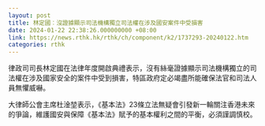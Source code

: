 ```yaml
---
layout: post
title: 林定國︰沒證據顯示司法機構獨立司法權在涉及國安案件中受損害
date: 2024-01-22 22:38:26.000000000 +08:00
link: https://news.rthk.hk/rthk/ch/component/k2/1737293-20240122.htm
categories: rthk
---
```


律政司司長林定國在法律年度開啟典禮表示，沒有絲毫證據顯示司法機構獨立的司法權在涉及國家安全的案件中受到損害，特區政府定必竭盡所能確保法官和司法人員無懼威嚇。

大律師公會主席杜淦堃表示，《基本法》23條立法無疑會引發新一輪關注香港未來的爭論，維護國安與保障《基本法》賦予的基本權利之間的平衡，必須謹調慎校。
